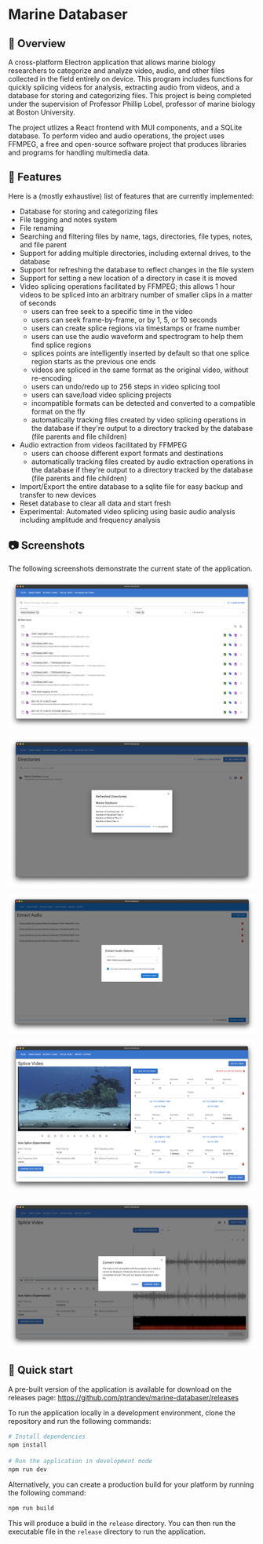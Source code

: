 # Marine Databaser

## 👀 Overview

A cross-platform Electron application that allows marine biology researchers to categorize and analyze
video, audio, and other files collected in the field entirely on device. This program includes
functions for quickly splicing videos for analysis, extracting audio from videos, and a database for
storing and categorizing files. This project is being completed under the supervision of Professor
Phillip Lobel, professor of marine biology at Boston University.

The project utlizes a React frontend with MUI components, and a SQLite database. To perform video
and audio operations, the project uses FFMPEG, a free and open-source software project that produces
libraries and programs for handling multimedia data.

## 📝 Features

Here is a (mostly exhaustive) list of features that are currently implemented:
- Database for storing and categorizing files
- File tagging and notes system
- File renaming
- Searching and filtering files by name, tags, directories, file types, notes, and file parent
- Support for adding multiple directories, including external drives, to the database
- Support for refreshing the database to reflect changes in the file system
- Support for setting a new location of a directory in case it is moved
- Video splicing operations facilitated by FFMPEG; this allows 1 hour videos to be spliced
  into an arbitrary number of smaller clips in a matter of seconds
  - users can free seek to a specific time in the video
  - users can seek frame-by-frame, or by 1, 5, or 10 seconds
  - users can create splice regions via timestamps or frame number
  - users can use the audio waveform and spectrogram to help them find splice regions
  - splices points are intelligently inserted by default so that one splice region starts as the
    previous one ends
  - videos are spliced in the same format as the original video, without re-encoding
  - users can undo/redo up to 256 steps in video splicing tool
  - users can save/load video splicing projects
  - incompatible formats can be detected and converted to a compatible format on the fly
  - automatically tracking files created by video splicing operations in the database if they're output
    to a directory tracked by the database (file parents and file children)
- Audio extraction from videos facilitated by FFMPEG
  - users can choose different export formats and destinations
  - automatically tracking files created by audio extraction operations in the database if they're output
    to a directory tracked by the database (file parents and file children)
- Import/Export the entire database to a sqlite file for easy backup and transfer to new devices
- Reset database to clear all data and start fresh
- Experimental: Automated video splicing using basic audio analysis including amplitude and frequency
  analysis


## 📷 Screenshots

The following screenshots demonstrate the current state of the application.

![Files](/public/files.png)

![Directories](/public/directories.png)

![Extract Audio](/public/extract-audio.png)

![Splice Video](/public/splice-video.png)

![Incompatible Format](/public/incompatible-format.png)

## 🛫 Quick start

A pre-built version of the application is available for download on the releases
page: https://github.com/ptrandev/marine-databaser/releases

To run the application locally in a development environment, clone the repository
and run the following commands:

```bash
# Install dependencies
npm install

# Run the application in development mode
npm run dev
```

Alternatively, you can create a production build for your platform by running
the following command:

```bash
npm run build
```

This will produce a build in the `release` directory. You can then run the
executable file in the `release` directory to run the application.